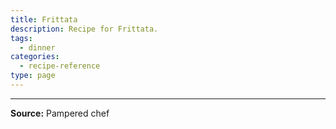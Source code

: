 ```yaml
---
title: Frittata
description: Recipe for Frittata.
tags:
  - dinner
categories:
  - recipe-reference
type: page
---
```


---

**Source:** Pampered chef